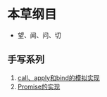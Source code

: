 # 本草纲目

- 望、闻、问、切
## 手写系列

1. [call、apply和bind的模拟实现](https://github.com/Smilepyt/MyBlog/blob/master/%E6%89%8B%E5%86%99%E7%B3%BB%E5%88%97/call%26apply%26bind.md)
2. [Promise的实现](https://github.com/Smilepyt/MyBlog/blob/master/%E6%89%8B%E5%86%99%E7%B3%BB%E5%88%97/Promise.md)